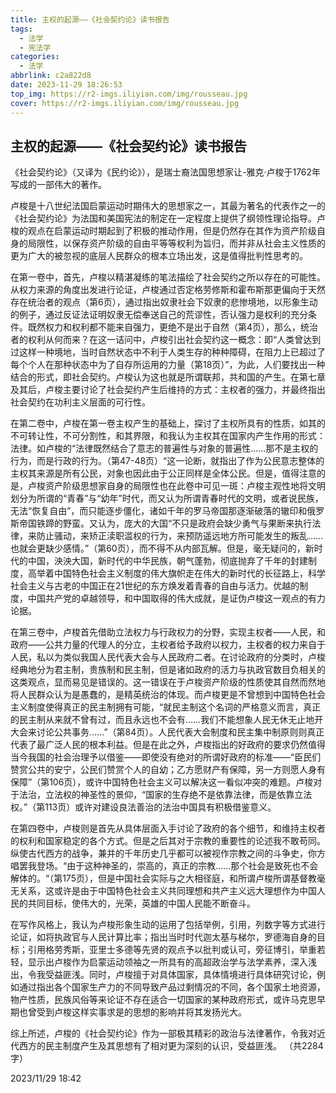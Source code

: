 ```yaml
---
title: 主权的起源——《社会契约论》读书报告
tags:
  - 法学
  - 宪法学
categories:
  - 法学
abbrlink: c2a822d8
date: 2023-11-29 18:26:53
top_img: https://r2-imgs.iliyian.com/img/rousseau.jpg
cover: https://r2-imgs.iliyian.com/img/rousseau.jpg
---
```


## 主权的起源——《社会契约论》读书报告

《社会契约论》（又译为《民约论》），是瑞士裔法国思想家让-雅克·卢梭于1762年写成的一部伟大的著作。

卢梭是十八世纪法国启蒙运动时期伟大的思想家之一，其最为著名的代表作之一的《社会契约论》为法国和美国宪法的制定在一定程度上提供了纲领性理论指导。卢梭的观点在启蒙运动时期起到了积极的推动作用，但是仍然存在其作为资产阶级自身的局限性，以保存资产阶级的自由平等等权利为旨归，而并非从社会主义性质的更为广大的被忽视的底层人民群众的根本立场出发，这是值得批判性思考的。

在第一卷中，首先，卢梭以精湛凝练的笔法描绘了社会契约之所以存在的可能性。从权力来源的角度出发进行论证，卢梭通过否定格劳修斯和霍布斯那更偏向于天然存在统治者的观点（第6页），通过指出奴隶社会下奴隶的悲惨境地，以形象生动的例子，通过反证法证明奴隶无偿奉送自己的荒谬性，否认强力是权利的充分条件。既然权力和权利都不能来自强力，更绝不是出于自然（第4页），那么，统治者的权利从何而来？在这一诘问中，卢梭引出社会契约这一概念：即“人类曾达到过这样一种境地，当时自然状态中不利于人类生存的种种障碍，在阻力上已超过了每个个人在那种状态中为了自存所运用的力量（第18页）”，为此，人们要找出一种结合的形式，即社会契约。卢梭认为这也就是所谓联邦，共和国的产生。在第七章及其后，卢梭主要讨论了社会契约产生后维持的方式：主权者的强力，并最终指出社会契约在功利主义层面的可行性。

在第二卷中，卢梭在第一卷主权产生的基础上，探讨了主权所具有的性质，如其的不可转让性，不可分割性，和其界限，和我认为主权其在国家内产生作用的形式：法律。如卢梭的“法律既然结合了意志的普遍性与对象的普遍性……那不是主权的行为，而是行政的行为。（第47-48页）“这一论断，就指出了作为公民意志整体的主权其来源是所有公民，对象也因此由于公正同样是全体公民。但是，值得注意的是，卢梭资产阶级思想家自身的局限性也在此卷中可见一斑：卢梭主观性地将文明划分为所谓的“青春”与“幼年”时代，而又认为所谓青春时代的文明，或者说民族，无法“恢复自由”，而只能逐步僵化，诸如千年的罗马帝国那逐渐破落的辙印和俄罗斯帝国铁蹄的野蛮。又认为，庞大的大国“不只是政府会缺少勇气与果断来执行法律，来防止骚动，来矫正渎职滥权的行为，来预防遥远地方所可能发生的叛乱……也就会更缺少感情。”（第60页），而不得不从内部瓦解。但是，毫无疑问的，新时代的中国，泱泱大国，新时代的中华民族，朝气蓬勃，彻底抛弃了千年的封建制度，高举着中国特色社会主义制度的伟大旗帜走在伟大的新时代的长征路上，科学社会主义与古老的中国正在21世纪的东方焕发着青春的自由与活力。优越的制度，中国共产党的卓越领导，和中国取得的伟大成就，是证伪卢梭这一观点的有力论据。

在第三卷中，卢梭首先借助立法权力与行政权力的分野，实现主权者——人民，和政府——公共力量的代理人的分立，主权者给予政府以权力，主权者的权力来自于人民，私以为类似我国人民代表大会与人民政府二者。在讨论政府的分类时，卢梭经典地分为君主制，贵族制和民主制，但是诸如政府的活力与执政官数目负相关的这类观点，显而易见是错误的。这一错误在于卢梭资产阶级的性质使其自然而然地将人民群众认为是愚蠢的，是精英统治的体现。而卢梭更是不曾想到中国特色社会主义制度使得真正的民主制拥有可能，“就民主制这个名词的严格意义而言，真正的民主制从来就不曾有过，而且永远也不会有……我们不能想象人民无休无止地开大会来讨论公共事务……”（第84页）。人民代表大会制度和民主集中制原则则真正代表了最广泛人民的根本利益。但是在此之外，卢梭指出的好政府的要求仍然值得当今我国的社会治理予以借鉴——即使没有绝对的所谓好政府的标准——“臣民们赞赏公共的安宁，公民们赞赏个人的自幼；乙方愿财产有保障，另一方则愿人身有保障”（第106页），或许中国特色社会主义可以解决这一看似冲突的难题。卢梭对于法治，立法权的神圣性的景仰，“国家的生存绝不是依靠法律，而是依靠立法权。”（第113页）或许对建设良法善治的法治中国具有积极借鉴意义。

在第四卷中，卢梭则是首先从具体层面入手讨论了政府的各个细节，和维持主权者的权利和国家稳定的各个方式。但是之后其对于宗教的重要性的论述我不敢苟同。纵使古代西方的战争，兼并的千年历史几乎都可以被视作宗教之间的斗争史，你方唱罢我登场。“由于这种神圣的，崇高的，真正的宗教……那个社会是致死也不会解体的。“（第175页），但是中国社会实际与之大相径庭，和所谓卢梭所谓基督教毫无关系，这或许是由于中国特色社会主义共同理想和共产主义远大理想作为中国人民的共同目标，使伟大的，光荣，英雄的中国人民能不断奋斗。

在写作风格上，我认为卢梭形象生动的运用了包括举例，引用，列数字等方式进行论证，如将执政官与人民计算比率；指出当时时代迦太基与梯尔，罗德海自身的目标；引用格劳秀斯，亚里士多德等先贤的观点予以批判或认可，旁征博引，举重若轻，显示出卢梭作为启蒙运动领袖之一所具有的高超政治学与法学素养，深入浅出，令我受益匪浅。同时，卢梭擅于对具体国家，具体情境进行具体研究讨论，例如通过指出各个国家生产力的不同导致产品过剩情况的不同，各个国家土地资源，物产性质，民族风俗等来论证不存在适合一切国家的某种政府形式，或许马克思早期也曾受到卢梭这样实事求是的思想的影响并将其发扬光大。

综上所述，卢梭的《社会契约论》作为一部极其精彩的政治与法律著作，令我对近代西方的民主制度产生及其思想有了相对更为深刻的认识，受益匪浅。
（共2284字）

2023/11/29 18:42
